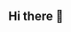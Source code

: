 ## Hi there 👋

<!--
**karolinerebeca/karolinerebeca** is a ✨ _special_ ✨ repository because its `README.md` (this file) appears on your GitHub profile.

Here are some ideas to get you started:

- 🔭 Hoje estudo Back End
- 😄 Pronouns: ela/dela
- ⚡ Fun fact: ...
-->
